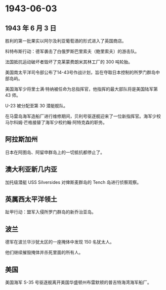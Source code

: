 # 1943-06-03

## 1943 年 6 月 3 日

胜利的第一批果实以阿尔及利亚葡萄酒的形式进入了英国商店。

科特布斯行动：德军袭击了白俄罗斯巴里索夫（鲍里索夫）的游击队。

法国抵抗运动破坏者毁坏了克莱蒙费朗米其林工厂的 300 吨轮胎。

美国南太平洋司令部公布了14-43号作战计划，旨在夺取日本控制的所罗门群岛中部岛屿。

美国海军少将里士满·特纳被任命为总指挥官，他指挥的最大部队将是美国陆军第
43 师。

U-23 被分配至第 30 潜艇舰队。

在马雷岛海军造船厂进行维修期间，贝利号驱逐舰迎来了一位新指挥官。海军少校马尔科姆·芒格接替了海军少校约翰·阿特克森的职务。

## 阿拉斯加州

日本在阿图岛、阿留申群岛上的一切抵抗都停止了。

## 澳大利亚新几内亚

加托级潜艇 USS Silversides 对俾斯麦群岛的 Tench 岛进行侦察观察。

## 英属西太平洋领土

趾甲行动：盟军入侵所罗门群岛的新乔治亚岛。

## 波兰

德军在波兰华沙犹太区的一座掩体中发现 150 名犹太人。

他们继续摧毁掩体并杀死里面的所有人。

## 美国

美国海军 S-35 号驱逐舰离开美国华盛顿州布雷默顿的普吉特海湾海军船厂。

